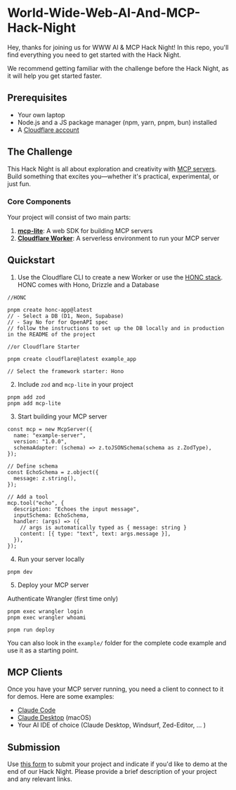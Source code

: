 # World-Wide-Web-AI-And-MCP-Hack-Night
Hey, thanks for joining us for WWW AI & MCP Hack Night! In this repo, you'll find everything you need to get started with the Hack Night.

We recommend getting familiar with the challenge before the Hack Night, as it will help you get started faster.

## Prerequisites
- Your own laptop
- Node.js and a JS package manager (npm, yarn, pnpm, bun) installed
- A [Cloudflare account](https://dash.cloudflare.com/sign-up)

## The Challenge
This Hack Night is all about exploration and creativity with [MCP servers](https://modelcontextprotocol.io/docs/getting-started/intro). Build something that excites you—whether it's practical, experimental, or just fun.

### Core Components
Your project will consist of two main parts:
1. **[mcp-lite](https://github.com/fiberplane/mcp-lite)**: A web SDK for building MCP servers
2. **[Cloudflare Worker](https://developers.cloudflare.com/workers/)**: A serverless environment to run your MCP server

## Quickstart

1. Use the Cloudflare CLI to create a new Worker or use the [HONC stack](https://honc.dev/). HONC comes with Hono, Drizzle and a Database
```
//HONC

pnpm create honc-app@latest
// - Select a DB (D1, Neon, Supabase)
// - Say No for for OpenAPI spec
// follow the instructions to set up the DB locally and in production in the README of the project

//or Cloudflare Starter

pnpm create cloudflare@latest example_app  

// Select the framework starter: Hono
```


2. Include `zod` and `mcp-lite` in your project
```
pnpm add zod
pnpm add mcp-lite
```
3. Start building your MCP server
```
const mcp = new McpServer({
  name: "example-server",
  version: "1.0.0",
  schemaAdapter: (schema) => z.toJSONSchema(schema as z.ZodType),
});

// Define schema
const EchoSchema = z.object({
  message: z.string(),
});

// Add a tool
mcp.tool("echo", {
  description: "Echoes the input message",
  inputSchema: EchoSchema,
  handler: (args) => ({
    // args is automatically typed as { message: string }
    content: [{ type: "text", text: args.message }],
  }),
});
```
4. Run your server locally
```
pnpm dev
```

5. Deploy your MCP server

Authenticate Wrangler (first time only)
```
pnpm exec wrangler login
pnpm exec wrangler whoami
```

```
pnpm run deploy
```
You can also look in the `example/` folder for the complete code example and use it as a starting point. 


## MCP Clients
Once you have your MCP server running, you need a client to connect to it for demos. Here are some examples:
- [Claude Code](https://docs.claude.com/en/docs/claude-code/overview)
- [Claude Desktop](https://www.anthropic.com/news/claude-desktop) (macOS)
- Your AI IDE of choice (Claude Desktop, Windsurf, Zed-Editor, ... )

## Submission
Use [this form](https://forms.gle/tk6WTwspjHrLJjxBA) to submit your project and indicate if you'd like to demo at the end of our Hack Night. Please provide a brief description of your project and any relevant links.

